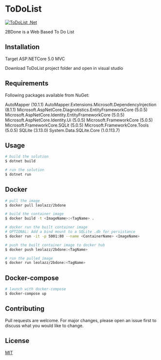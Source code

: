 # ToDoList

[![ToDoList .Net](https://github.com/leolazz/ToDoList/actions/workflows/Integrate.yml/badge.svg)](https://github.com/leolazz/ToDoList/actions/workflows/Integrate.yml)

2BDone is a Web Based To Do List

## Installation
Target ASP.NETCore 5.0 MVC

Download ToDoList project folder and open in visual studio

## Requirements
Following packages available from NuGet:

AutoMapper (10.1.1)
AutoMapper.Extensions.Microsoft.DependencyInjection (8.1.1)
Microsoft.AspNetCore.Diagnotistics.EntityFrameworkCore (5.0.5)
Microsoft.AspNetCore.Identity.EntityFrameworkCore (5.0.5)
Microsoft.AspNetCore.Identity.Ui (5.0.5)
Microsoft.FrameworkCore (5.0.5)
Microsoft.FrameworkCore.SQLit (5.0.5)
Microsoft.FrameworkCore.Tools (5.0.5)
SQLite (3.13.0)
System.Data.SQLite.Core (1.0.113.7)

## Usage

```bash
# build the solution
$ dotnet build
```

```bash
# run the solution
$ dotnet run
```

## Docker

```bash
# pull the image
$ docker pull leolazz/2bdone
```

```bash
# build the container image
$ docker build -t <ImageName>:<TagName> .
```

```bash
# docker run the built container image
# OPTIONAL: Add a bind mount to a SQLite .db for persistance
$ docker run -it -p 5001:80 --name <ContainerName> <ImageName>
```

```bash
# push the built container image to docker hub
$ docker push leolazz/2bdone:<TagName>
```

```bash
# run the pulled image
$ docker run leolazz/2bdone:<TagName>
```

## Docker-compose

```bash
# launch with docker-compose
$ docker-compose up
```

## Contributing
Pull requests are welcome. For major changes, please open an issue first to discuss what you would like to change.


## License
[MIT](https://choosealicense.com/licenses/mit/)
